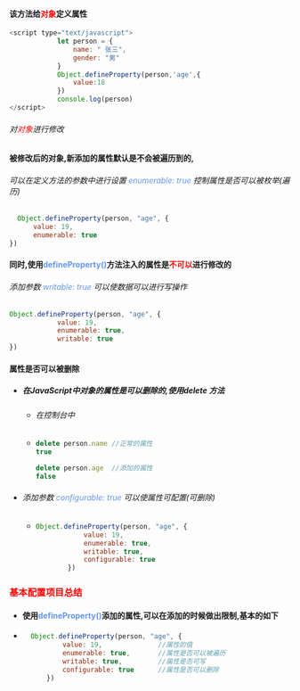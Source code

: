 #### 该方法给<font color='red'>对象</font>定义属性



```javascript
<script type="text/javascript">
			let person = {
				name: " 张三",
				gender: "男"
			}
			Object.defineProperty(person,'age',{
				value:18
			})
			console.log(person)
</script>
```

###### 对<font color='red'>对象</font>进行修改

#### 被修改后的对象,新添加的属性默认是不会被遍历到的,

###### 可以在定义方法的参数中进行设置<font color='cornflowerblue'> enumerable: true</font> 控制属性是否可以被枚举(遍历)

```javascript
  Object.defineProperty(person, "age", {
      value: 19,
      enumerable: true
})
```





#### 同时,使用<font color='cornflowerblue'>defineProperty()</font>方法注入的属性是<font color='red'>不可以</font>进行修改的

###### 添加参数 <font color='cornflowerblue'>writable: true</font> 可以使数据可以进行写操作

```javascript
Object.defineProperty(person, "age", {
			value: 19,  
			enumerable: true,  
			writable: true
})
```





#### 属性是否可以被删除

- ##### 	在JavaScript中对象的属性是可以删除的,使用delete 方法

  - ###### 在控制台中

  - ```javascript
    delete person.name //正常的属性
    true
    
    delete person.age  //添加的属性
    false
    ```

- ###### 添加参数 <font color='cornflowerblue'>configurable: true</font> 可以使属性可配置(可删除)

  - ```javascript
    Object.defineProperty(person, "age", {
    			value: 19,
    			enumerable: true,
    			writable: true,
    			configurable: true
    		})
    ```





### <font color='red'>基本配置项目总结</font> 

- #### 使用<font color='cornflowerblue'>defineProperty()</font>添加的属性,可以在添加的时候做出限制,基本的如下

- ```javascript
  	Object.defineProperty(person, "age", {
  			value: 19,   			//属性的值
  			enumerable: true,		//属性是否可以被遍历
  			writable: true,			//属性是否可写
  			configurable: true		//属性是否可以删除
  		})
  ```













​	



